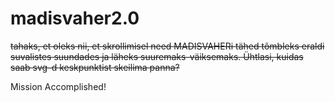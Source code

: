 # madisvaher2.0
~~tahaks, et oleks nii, et skrollimisel need MADISVAHERi tähed tõmbleks eraldi suvalistes suundades ja läheks suuremaks-väiksemaks. Ühtlasi, kuidas saab svg-d keskpunktist skeilima panna?~~

Mission Accomplished!
